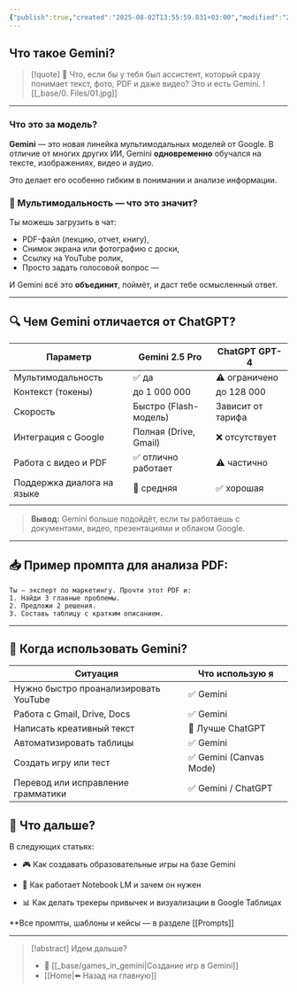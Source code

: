 ```yaml
---
{"publish":true,"created":"2025-08-02T13:55:59.831+03:00","modified":"2025-08-02T13:58:46.635+03:00","cssclasses":""}
---
```


## Что такое Gemini?

>[!quote] 🧠 Что, если бы у тебя был ассистент, который сразу понимает текст, фото, PDF и даже видео? Это и есть Gemini.
>![[_base/0. Files/01.jpg]]

---
### Что это за модель?

**Gemini** — это новая линейка мультимодальных моделей от Google. В отличие от многих других ИИ, Gemini **одновременно** обучался на тексте, изображениях, видео и аудио. 

Это делает его особенно гибким в понимании и анализе информации.

### 🧠 Мультимодальность — что это значит?

Ты можешь загрузить в чат:

- PDF-файл (лекцию, отчет, книгу),
- Снимок экрана или фотографию с доски,
- Ссылку на YouTube ролик,
- Просто задать голосовой вопрос —

И Gemini всё это **объединит**, поймёт, и даст тебе осмысленный ответ.

---

## 🔍 Чем Gemini отличается от ChatGPT?

| Параметр                   | Gemini 2.5 Pro        | ChatGPT GPT-4     |
| -------------------------- | --------------------- | ----------------- |
| Мультимодальность          | ✅ да                  | ⚠️ ограничено     |
| Контекст (токены)          | до 1 000 000          | до 128 000        |
| Скорость                   | Быстро (Flash-модель) | Зависит от тарифа |
| Интеграция с Google        | Полная (Drive, Gmail) | ❌ отсутствует     |
| Работа с видео и PDF       | ✅ отлично работает    | ⚠️ частично       |
| Поддержка диалога на языке | 🤔 средняя            | ✅ хорошая         |
|                            |                       |                   |

> **Вывод:** Gemini больше подойдёт, если ты работаешь с документами, видео, презентациями и облаком Google.

---
## 📥 Пример промпта для анализа PDF:

```
Ты — эксперт по маркетингу. Прочти этот PDF и:
1. Найди 3 главные проблемы.
2. Предложи 2 решения.
3. Составь таблицу с кратким описанием.
```

---

## 🧭 Когда использовать Gemini?

| Ситуация                              | Что использую я        |
| ------------------------------------- | ---------------------- |
| Нужно быстро проанализировать YouTube | ✅ Gemini               |
| Работа с Gmail, Drive, Docs           | ✅ Gemini               |
| Написать креативный текст             | 🤔 Лучше ChatGPT       |
| Автоматизировать таблицы              | ✅ Gemini               |
| Создать игру или тест                 | ✅ Gemini (Canvas Mode) |
| Перевод или исправление грамматики    | ✅ Gemini / ChatGPT     |


## 📎 Что дальше?

В следующих статьях:

- 🎮 Как создавать образовательные игры на базе Gemini
    
- 🧩 Как работает Notebook LM и зачем он нужен
    
- 📊 Как делать трекеры привычек и визуализации в Google Таблицах
    

**Все промпты, шаблоны и кейсы — в разделе [[Prompts]]

---

> [!abstract] Идем дальше?
> - 🧠 [[_base/games_in_gemini\|Создание игр в Gemini]]
> - [[Home\|⬅️ Назад на главную]]